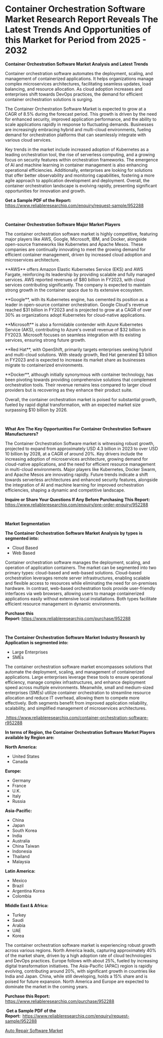 <p><h1>Container Orchestration Software Market Research Report Reveals The Latest Trends And Opportunities of this Market for Period from 2025 - 2032</h1></p><p><strong>Container Orchestration Software Market Analysis and Latest Trends</strong></p>
<p><p>Container orchestration software automates the deployment, scaling, and management of containerized applications. It helps organizations manage complex microservices architectures, facilitating seamless updates, load balancing, and resource allocation. As cloud adoption increases and enterprises shift towards DevOps practices, the demand for efficient container orchestration solutions is surging.</p><p>The Container Orchestration Software Market is expected to grow at a CAGR of 8.5% during the forecast period. This growth is driven by the need for enhanced security, improved application performance, and the ability to scale applications rapidly in response to fluctuating demands. Businesses are increasingly embracing hybrid and multi-cloud environments, fueling demand for orchestration platforms that can seamlessly integrate with various cloud services.</p><p>Key trends in the market include increased adoption of Kubernetes as a leading orchestration tool, the rise of serverless computing, and a growing focus on security features within orchestration frameworks. The emergence of AI and machine learning in container management is also enhancing operational efficiencies. Additionally, enterprises are looking for solutions that offer better observability and monitoring capabilities, fostering a more agile approach to application development and deployment. Overall, the container orchestration landscape is evolving rapidly, presenting significant opportunities for innovation and growth.</p></p>
<p><strong>Get a Sample PDF of the Report:&nbsp;</strong> <a href="https://www.reliableresearchiq.com/enquiry/request-sample/952288?utm_campaign=3006&utm_medium=2&utm_source=Github&utm_content=ia&utm_term=06032025&utm_id=container-orchestration-software">https://www.reliableresearchiq.com/enquiry/request-sample/952288</a></p>
<p>&nbsp;</p>
<p><strong>Container Orchestration Software Major Market Players</strong></p>
<p><p>The container orchestration software market is highly competitive, featuring major players like AWS, Google, Microsoft, IBM, and Docker, alongside open-source frameworks like Kubernetes and Apache Mesos. These companies are continually innovating to meet the growing demand for efficient container management, driven by increased cloud adoption and microservices architecture.</p><p>**AWS** offers Amazon Elastic Kubernetes Service (EKS) and AWS Fargate, reinforcing its leadership by providing scalable and fully managed services. AWS reported revenues of $80 billion in FY2023, with cloud services contributing significantly. The company is expected to maintain strong growth in the container space due to its extensive ecosystem.</p><p>**Google**, with its Kubernetes engine, has cemented its position as a leader in open-source container orchestration. Google Cloud's revenue reached $31 billion in FY2023 and is projected to grow at a CAGR of over 30% as organizations adopt Kubernetes for cloud-native applications.</p><p>**Microsoft** is also a formidable contender with Azure Kubernetes Service (AKS), contributing to Azure's overall revenue of $32 billion in FY2023. Microsoft focuses on seamless integration with its existing services, ensuring strong future growth.</p><p>**Red Hat**, with OpenShift, primarily targets enterprises seeking hybrid and multi-cloud solutions. With steady growth, Red Hat generated $3 billion in FY2023 and is expected to increase its market share as businesses migrate to containerized environments.</p><p>**Docker**, although initially synonymous with container technology, has been pivoting towards providing comprehensive solutions that complement orchestration tools. Their revenue remains less compared to larger cloud providers but is recovering as they enhance their product suite.</p><p>Overall, the container orchestration market is poised for substantial growth, fueled by rapid digital transformation, with an expected market size surpassing $10 billion by 2026.</p></p>
<p>&nbsp;</p>
<p><strong>What Are The Key Opportunities For Container Orchestration Software Manufacturers?</strong></p>
<p><p>The Container Orchestration Software market is witnessing robust growth, projected to expand from approximately USD 4.3 billion in 2023 to over USD 10 billion by 2028, at a CAGR of around 20%. Key drivers include the increasing adoption of microservices architecture, growing demand for cloud-native applications, and the need for efficient resource management in multi-cloud environments. Major players like Kubernetes, Docker Swarm, and Apache Mesos are innovating rapidly. Future trends indicate a shift towards serverless architectures and enhanced security features, alongside the integration of AI and machine learning for improved orchestration efficiencies, shaping a dynamic and competitive landscape.</p></p>
<p><strong>Inquire or Share Your Questions If Any Before Purchasing This Report:</strong> <a href="https://www.reliableresearchiq.com/enquiry/pre-order-enquiry/952288?utm_campaign=3006&utm_medium=2&utm_source=Github&utm_content=ia&utm_term=06032025&utm_id=container-orchestration-software">https://www.reliableresearchiq.com/enquiry/pre-order-enquiry/952288</a></p>
<p>&nbsp;</p>
<p><strong>Market Segmentation</strong></p>
<p><strong>The Container Orchestration Software Market Analysis by types is segmented into:</strong></p>
<p><ul><li>Cloud Based</li><li>Web Based</li></ul></p>
<p><p>Container orchestration software manages the deployment, scaling, and operation of application containers. The market can be segmented into two primary types: cloud-based and web-based solutions. Cloud-based orchestration leverages remote server infrastructures, enabling scalable and flexible access to resources while eliminating the need for on-premises hardware. In contrast, web-based orchestration tools provide user-friendly interfaces via web browsers, allowing users to manage containerized applications easily without extensive local installations. Both types facilitate efficient resource management in dynamic environments.</p></p>
<p><strong>Purchase this Report:&nbsp;</strong><a href="https://www.reliableresearchiq.com/purchase/952288?utm_campaign=3006&utm_medium=2&utm_source=Github&utm_content=ia&utm_term=06032025&utm_id=container-orchestration-software">https://www.reliableresearchiq.com/purchase/952288</a></p>
<p>&nbsp;</p>
<p><strong>The Container Orchestration Software Market Industry Research by Application is segmented into:</strong></p>
<p><ul><li>Large Enterprises</li><li>SMEs</li></ul></p>
<p><p>The container orchestration software market encompasses solutions that automate the deployment, scaling, and management of containerized applications. Large enterprises leverage these tools to ensure operational efficiency, manage complex infrastructures, and enhance deployment speed across multiple environments. Meanwhile, small and medium-sized enterprises (SMEs) utilize container orchestration to streamline resource allocation and reduce IT overhead, allowing them to compete more effectively. Both segments benefit from improved application reliability, scalability, and simplified management of microservices architectures.</p></p>
<p><a href="https://www.reliableresearchiq.com/container-orchestration-software-r952288?utm_campaign=3006&utm_medium=2&utm_source=Github&utm_content=ia&utm_term=06032025&utm_id=container-orchestration-software">&nbsp;https://www.reliableresearchiq.com/container-orchestration-software-r952288</a></p>
<p><strong>In terms of Region, the Container Orchestration Software Market Players available by Region are:</strong></p>
<p>
    <p> <strong> North America: </strong>
        <ul>
            <li>United States</li>
            <li>Canada</li>
        </ul>
        </p> 
    <p> <strong> Europe: </strong>
        <ul>
            <li>Germany</li>
            <li>France</li>
            <li>U.K.</li>
            <li>Italy</li>
            <li>Russia</li>
        </ul>
        </p> 
    <p> <strong> Asia-Pacific: </strong>
        <ul>
            <li>China</li>
            <li>Japan</li>
            <li>South Korea</li>
            <li>India</li>
            <li>Australia</li>
            <li>China Taiwan</li>
            <li>Indonesia</li>
            <li>Thailand</li>
            <li>Malaysia</li>
        </ul>
        </p> 
    <p> <strong> Latin America: </strong>
        <ul>
            <li>Mexico</li>
            <li>Brazil</li>
            <li>Argentina Korea</li>
            <li>Colombia</li>
        </ul>
        </p> 
    <p> <strong> Middle East & Africa: </strong>
        <ul>
            <li>Turkey</li>
            <li>Saudi</li>
            <li>Arabia</li>
            <li>UAE</li>
            <li>Korea</li>
        </ul>
    </p>
    </p>
<p><p>The container orchestration software market is experiencing robust growth across various regions. North America leads, capturing approximately 40% of the market share, driven by a high adoption rate of cloud technologies and DevOps practices. Europe follows with about 25%, fueled by increasing digital transformation initiatives. The Asia-Pacific (APAC) region is rapidly evolving, contributing around 20%, with significant growth in countries like India and Japan. China, while still developing, holds a 15% share and is poised for future expansion. North America and Europe are expected to dominate the market in the coming years.</p></p>
<p><strong>Purchase this Report: </strong><a href="https://www.reliableresearchiq.com/purchase/952288?utm_campaign=3006&utm_medium=2&utm_source=Github&utm_content=ia&utm_term=06032025&utm_id=container-orchestration-software">https://www.reliableresearchiq.com/purchase/952288</a></p>
<p>&nbsp;<strong>Get a Sample PDF of the Report:&nbsp;&nbsp;</strong><a href="https://www.reliableresearchiq.com/enquiry/request-sample/952288?utm_campaign=3006&utm_medium=2&utm_source=Github&utm_content=ia&utm_term=06032025&utm_id=container-orchestration-software">https://www.reliableresearchiq.com/enquiry/request-sample/952288</a></p>
<p><strong></strong></p>
<p><p><a href="https://github.com/mriwacraane/Market-Research-Report-List-1/blob/main/auto-repair-software-market.md?utm_campaign=3006&utm_medium=2&utm_source=Github&utm_content=ia&utm_term=06032025&utm_id=container-orchestration-software">Auto Repair Software Market</a></p></p>